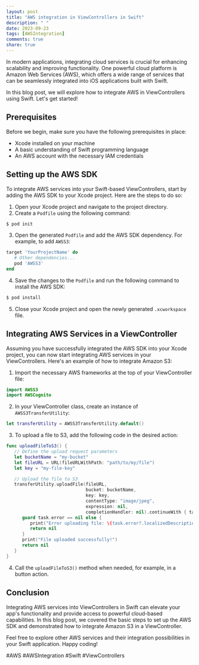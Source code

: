 ```yaml
---
layout: post
title: "AWS integration in ViewControllers in Swift"
description: " "
date: 2023-09-23
tags: [AWSIntegration]
comments: true
share: true
---
```


In modern applications, integrating cloud services is crucial for enhancing scalability and improving functionality. One powerful cloud platform is Amazon Web Services (AWS), which offers a wide range of services that can be seamlessly integrated into iOS applications built with Swift.

In this blog post, we will explore how to integrate AWS in ViewControllers using Swift. Let's get started!

## Prerequisites
Before we begin, make sure you have the following prerequisites in place:
- Xcode installed on your machine
- A basic understanding of Swift programming language
- An AWS account with the necessary IAM credentials

## Setting up the AWS SDK
To integrate AWS services into your Swift-based ViewControllers, start by adding the AWS SDK to your Xcode project. Here are the steps to do so:

1. Open your Xcode project and navigate to the project directory.
2. Create a `Podfile` using the following command:
```bash
$ pod init
```
3. Open the generated `Podfile` and add the AWS SDK dependency. For example, to add `AWSS3`:
```ruby
target 'YourProjectName' do
   # Other dependencies...
   pod 'AWSS3'
end
```
4. Save the changes to the `Podfile` and run the following command to install the AWS SDK:
```bash
$ pod install
```
5. Close your Xcode project and open the newly generated `.xcworkspace` file.

## Integrating AWS Services in a ViewController
Assuming you have successfully integrated the AWS SDK into your Xcode project, you can now start integrating AWS services in your ViewControllers. Here's an example of how to integrate Amazon S3:

1. Import the necessary AWS frameworks at the top of your ViewController file:
```swift
import AWSS3
import AWSCognito
```

2. In your ViewController class, create an instance of `AWSS3TransferUtility`:
```swift
let transferUtility = AWSS3TransferUtility.default()
```

3. To upload a file to S3, add the following code in the desired action:
```swift
func uploadFileToS3() {
   // Define the upload request parameters
   let bucketName = "my-bucket"
   let fileURL = URL(fileURLWithPath: "path/to/my/file")
   let key = "my-file-key"

   // Upload the file to S3
   transferUtility.uploadFile(fileURL,
                              bucket: bucketName,
                              key: key,
                              contentType: "image/jpeg",
                              expression: nil,
                              completionHandler: nil).continueWith { task in
      guard task.error == nil else {
         print("Error uploading file: \(task.error?.localizedDescription ?? "")")
         return nil
      }
      print("File uploaded successfully!")
      return nil
   }
}
```

4. Call the `uploadFileToS3()` method when needed, for example, in a button action.

## Conclusion
Integrating AWS services into ViewControllers in Swift can elevate your app's functionality and provide access to powerful cloud-based capabilities. In this blog post, we covered the basic steps to set up the AWS SDK and demonstrated how to integrate Amazon S3 in a ViewController. 

Feel free to explore other AWS services and their integration possibilities in your Swift application. Happy coding!

#AWS #AWSIntegration #Swift #ViewControllers
